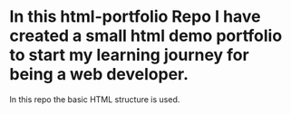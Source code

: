 # In this html-portfolio Repo I have created a small html demo portfolio to start my learning journey for being a web developer.
In this repo the basic HTML structure is used.
